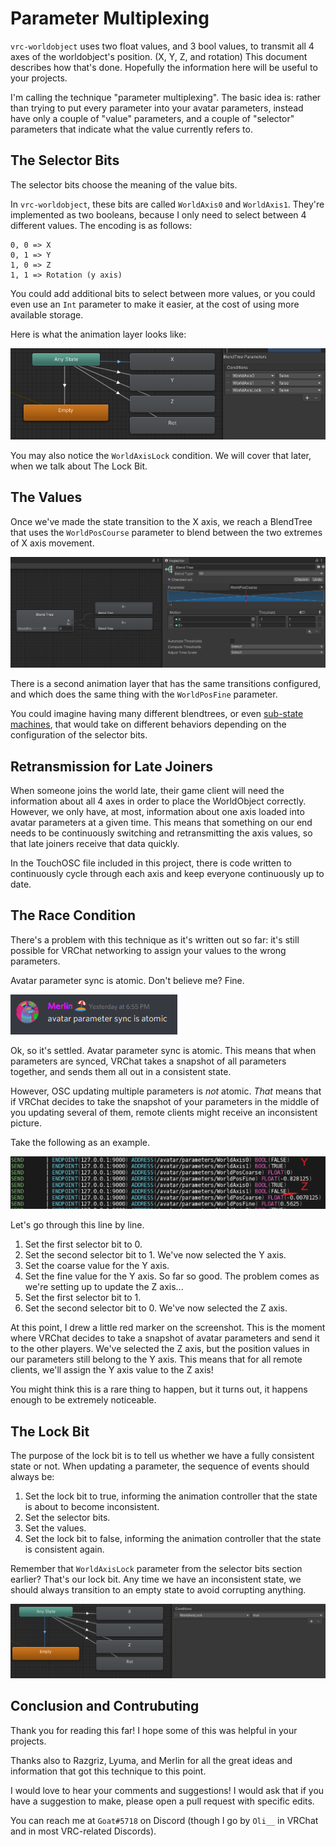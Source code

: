 # Parameter Multiplexing

`vrc-worldobject` uses two float values, and 3 bool values, to transmit all 4 axes of the worldobject's position. (X, Y, Z, and rotation)
This document describes how that's done. Hopefully the information here will be useful to your projects.

I'm calling the technique "parameter multiplexing".
The basic idea is: rather than trying to put every parameter into your avatar parameters,
instead have only a couple of "value" parameters, and a couple of "selector" parameters that indicate what the value currently refers to.

## The Selector Bits

The selector bits choose the meaning of the value bits.

In `vrc-worldobject`, these bits are called `WorldAxis0` and `WorldAxis1`.
They're implemented as two booleans, because I only need to select between 4 different values.
The encoding is as follows:

```text
0, 0 => X
0, 1 => Y
1, 0 => Z
1, 1 => Rotation (y axis)
```

You could add additional bits to select between more values, or you could even use an `Int` parameter to make it easier, at the cost of using more available storage.

Here is what the animation layer looks like:

![The transition for the X axis depends on both the WorldAxis0 and WorldAxis1 bits being true](images/x-axis-selector-bits.png)

You may also notice the `WorldAxisLock` condition. We will cover that later, when we talk about The Lock Bit.

## The Values

Once we've made the state transition to the X axis, we reach a BlendTree that uses the `WorldPosCourse` parameter to blend between the two extremes of X axis movement.

![blendtree](images/x-axis-blendtree.png)

There is a second animation layer that has the same transitions configured, and which does the same thing with the `WorldPosFine` parameter.

You could imagine having many different blendtrees, or even [sub-state machines](https://docs.unity3d.com/Manual/NestedStateMachines.html), that would take on different behaviors depending on the configuration of the selector bits.

## Retransmission for Late Joiners

When someone joins the world late, their game client will need the information about all 4 axes in order to place the WorldObject correctly.
However, we only have, at most, information about one axis loaded into avatar parameters at a given time.
This means that something on our end needs to be continuously switching and retransmitting the axis values, so that late joiners receive that data quickly.

In the TouchOSC file included in this project, there is code written to continuously cycle through each axis and keep everyone continuously up to date.

## The Race Condition

There's a problem with this technique as it's written out so far: it's still possible for VRChat networking to assign your values to the wrong parameters.

Avatar parameter sync is atomic. Don't believe me? Fine.

![Merlin on Discord: Avatar parameter sync is atomic.](images/parameter-sync-is-atomic.png)

Ok, so it's settled. Avatar parameter sync is atomic.
This means that when parameters are synced, VRChat takes a snapshot of all parameters together, and sends them all out in a consistent state.

However, OSC updating multiple parameters is *not* atomic.
*That* means that if VRChat decides to take the snapshot of your parameters in the middle of you updating several of them, remote clients might receive an inconsistent picture.

Take the following as an example.

![A screenshot of OSC messages, described line-by-line below](images/race-condition.png)

Let's go through this line by line.

1. Set the first selector bit to 0.
2. Set the second selector bit to 1. We've now selected the Y axis.
3. Set the coarse value for the Y axis.
4. Set the fine value for the Y axis. So far so good. The problem comes as we're setting up to update the Z axis...
5. Set the first selector bit to 1.
6. Set the second selector bit to 0. We've now selected the Z axis.

At this point, I drew a little red marker on the screenshot.
This is the moment where VRChat decides to take a snapshot of avatar parameters and send it to the other players.
We've selected the Z axis, but the position values in our parameters still belong to the Y axis.
This means that for all remote clients, we'll assign the Y axis value to the Z axis!

You might think this is a rare thing to happen, but it turns out, it happens enough to be extremely noticeable.

## The Lock Bit

The purpose of the lock bit is to tell us whether we have a fully consistent state or not.
When updating a parameter, the sequence of events should always be:

1. Set the lock bit to true, informing the animation controller that the state is about to become inconsistent.
2. Set the selector bits.
3. Set the values.
4. Set the lock bit to false, informing the animation controller that the state is consistent again.

Remember that `WorldAxisLock` parameter from the selector bits section earlier? That's our lock bit.
Any time we have an inconsistent state, we should always transition to an empty state to avoid corrupting anything.

![When the WorldAxisLock bit is true, do nothing at all](images/lockout-state.png)

## Conclusion and Contrubuting

Thank you for reading this far! I hope some of this was helpful in your projects.

Thanks also to Razgriz, Lyuma, and Merlin for all the great ideas and information that got this technique to this point.

I would love to hear your comments and suggestions!
I would ask that if you have a suggestion to make, please open a pull request with specific edits.

You can reach me at `Goat#5718` on Discord (though I go by `Oli__` in VRChat and in most VRC-related Discords).
